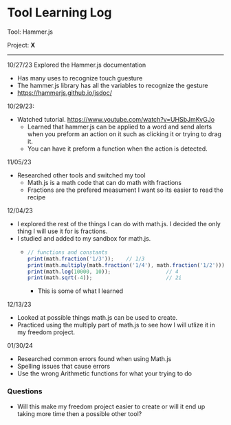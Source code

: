 # Tool Learning Log

Tool: Hammer.js

Project: **X**

---

10/27/23
Explored the Hammer.js documentation
* Has many uses to recognize touch guesture
* The hammer.js library has all the variables to recognize the gesture
* https://hammerjs.github.io/jsdoc/

10/29/23:
* Watched tutorial. https://www.youtube.com/watch?v=UHSbJmKvGJo
  * Learned that hammer.js can be applied to a word and send alerts when you preform an action on it such as clicking it or trying to drag it.
  * You can have it preform a function when the action is detected.

11/05/23
* Researched other tools and switched my tool
  * Math.js is a math code that can do math with fractions
  * Fractions are the prefered measument I want so its easier to read the recipe
 
12/04/23
* I explored the rest of the things I can do with math.js. I decided the only thing I will use it for is fractions.
* I studied and added to my sandbox for math.js.
  * ``` js
    // functions and constants
    print(math.fraction('1/3'));    // 1/3
    print(math.multiply(math.fraction('1/4'), math.fraction('1/2'))) // 1/8
    print(math.log(10000, 10));                  // 4
    print(math.sqrt(-4));                        // 2i
    ```
    * This is some of what I learned
   
12/13/23
* Looked at possible things math.js can be used to create.
* Practiced using the multiply part of math.js to see how I will utlize it in my freedom project.

01/30/24
* Researched common errors found when using Math.js
 * Spelling issues that cause errors
 * Use the wrong Arithmetic functions for what your trying to do 
 
### Questions 
* Will this make my freedom project easier to create or will it end up taking more time then a possible other tool? 


<!-- 
* Links you used today (websites, videos, etc)
* Things you tried, progress you made, etc
* Challenges, a-ha moments, etc
* Questions you still have
* What you're going to try next
-->
